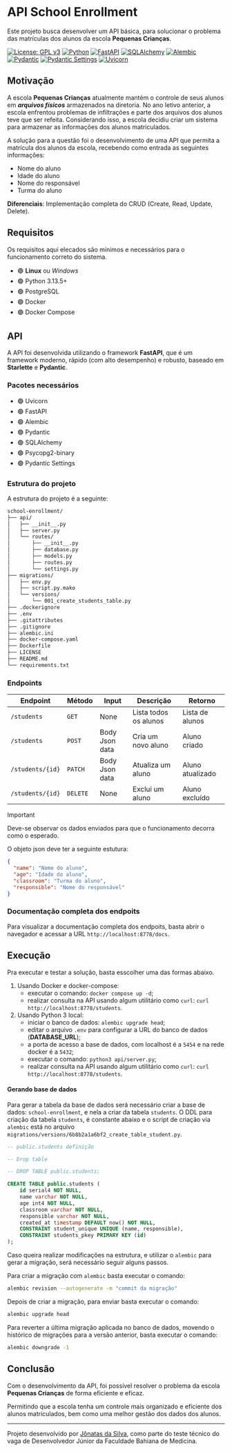 # API School Enrollment

Este projeto busca desenvolver um API básica, para solucionar o problema das matrículas dos alunos da escola **Pequenas Crianças**.

[![License: GPL v3](https://img.shields.io/badge/License-GPLv3-blue.svg)](https://www.gnu.org/licenses/gpl-3.0)
[![Python](https://img.shields.io/badge/Python-3.13.5-blue.svg)](https://www.python.org/downloads/release/python-3130/)
[![FastAPI](https://img.shields.io/badge/FastAPI-0.115.14-blue.svg)](https://fastapi.tiangolo.com/)
[![SQLAlchemy](https://img.shields.io/badge/SQLAlchemy-2.0.41-blue.svg)](https://www.sqlalchemy.org/)
[![Alembic](https://img.shields.io/badge/Alembic-1.16.2-blue.svg)](https://alembic.sqlalchemy.org/)
[![Pydantic](https://img.shields.io/badge/Pydantic-2.11.7-blue.svg)](https://pydantic-docs.helpmanual.io/)
[![Pydantic Settings](https://img.shields.io/badge/Pydantic%20Settings-2.10.1-blue.svg)](https://pydantic-settings.helpmanual.io/)
[![Uvicorn](https://img.shields.io/badge/Uvicorn-0.35.0-blue.svg)](https://www.uvicorn.org/)

## Motivação

A escola **Pequenas Crianças** atualmente mantém o controle de seus alunos em **_arquivos físicos_** armazenados na diretoria. No ano letivo anterior, a escola enfrentou problemas de infiltrações e parte dos arquivos dos alunos teve que ser refeita. Considerando isso, a escola decidiu criar um sistema para armazenar as informações dos alunos matriculados.

A solução para a questão foi o desenvolvimento de uma API que permita a matrícula dos alunos da escola, recebendo como entrada as seguintes informações:

- Nome do aluno
- Idade do aluno
- Nome do responsável
- Turma do aluno

**Diferenciais**: Implementação completa do CRUD (Create, Read, Update, Delete).

## Requisitos

Os requisitos aqui elecados são mínimos e necessários para o funcionamento correto do sistema.

- 🟣 **Linux** ou _Windows_
- 🟣 Python 3.13.5+
- 🟣 PostgreSQL
- 🟣 Docker
- 🟣 Docker Compose

## API

A API foi desenvolvida utilizando o framework **FastAPI**, que é um framework moderno, rápido (com alto desempenho) e robusto, baseado em **Starlette** e **Pydantic**.

### Pacotes necessários

- 🟢 Uvicorn
- 🟢 FastAPI
- 🟢 Alembic
- 🟢 Pydantic
- 🟢 SQLAlchemy
- 🟢 Psycopg2-binary
- 🟢 Pydantic Settings

### Estrutura do projeto

A estrutura do projeto é a seguinte:

```bash
school-enrollment/
├── api/
│   ├── __init__.py
│   ├── server.py
│   └── routes/
│       ├── __init__.py
│       ├── database.py
│       ├── models.py
│       ├── routes.py
│       └── settings.py
├── migrations/
│   ├── env.py
│   ├── script.py.mako
│   └── versions/
│       └── 001_create_students_table.py
├── .dockerignore
├── .env
├── .gitattributes
├── .gitignore
├── alembic.ini
├── docker-compose.yaml
├── Dockerfile
├── LICENSE
├── README.md
└── requirements.txt

```

### Endpoints

| Endpoint         | Método   | Input          | Descrição             | Retorno          |
| ---------------- | -------- | -------------- | --------------------- | ---------------- |
| `/students`      | `GET`    | None           | Lista todos os alunos | Lista de alunos  |
| `/students`      | `POST`   | Body Json data | Cria um novo aluno    | Aluno criado     |
| `/students/{id}` | `PATCH`  | Body Json data | Atualiza um aluno     | Aluno atualizado |
| `/students/{id}` | `DELETE` | None           | Exclui um aluno       | Aluno excluído   |

> [!IMPORTANT]
> Deve-se observar os dados enviados para que o funcionamento decorra como o esperado.
>
> O objeto json deve ter a seguinte estutura:
>
> ```json
> {
>   "name": "Nome do aluno",
>   "age": "Idade do aluno",
>   "classroom": "Turma do aluno",
>   "responsible": "Nome do responsável"
> }
> ```

### Documentação completa dos endpoits

Para visualizar a documentação completa dos endpoits, basta abrir o navegador e acessar a URL `http://localhost:8778/docs`.

## Execução

Pra executar e testar a solução, basta esscolher uma das formas abaixo.

1. Usando Docker e docker-compose:
   - executar o comando: `docker compose up -d`;
   - realizar consulta na API usando algum utilitário como `curl`: `curl http://localhost:8778/students`.
2. Usando Python 3 local:
   - iniciar o banco de dados: `alembic upgrade head`;
   - editar o arquivo `.env` para configurar a URL do banco de dados (**DATABASE_URL**);
   - a porta de acesso a base de dados, com localhost é a `5454` e na rede docker é a `5432`;
   - executar o comando: `python3 api/server.py`;
   - realizar consulta na API usando algum utilitário como `curl`: `curl http://localhost:8778/students`.

#### Gerando base de dados

Para gerar a tabela da base de dados será necessário criar a base de dados: `school-enrollment`, e nela a criar da tabela `students`. O DDL para criação da tabela `students`, é constante abaixo e o script de criação via `alembic` está no arquivo `migrations/versions/6b8b2a1a6bf2_create_table_student.py`.

```sql
-- public.students definição

-- Drop table

-- DROP TABLE public.students;

CREATE TABLE public.students (
	id serial4 NOT NULL,
	name varchar NOT NULL,
	age int4 NOT NULL,
	classroom varchar NOT NULL,
	responsible varchar NOT NULL,
	created_at timestamp DEFAULT now() NOT NULL,
	CONSTRAINT student_unique UNIQUE (name, responsible),
	CONSTRAINT students_pkey PRIMARY KEY (id)
);
```

Caso queira realizar modificações na estrutura, e utilizar o `alembic` para gerar a migração, será necessário seguir alguns passos.

Para criar a migração com `alembic` basta executar o comando:

```bash
alembic revision --autogenerate -m "commit da migração"
```

Depois de criar a migração, para enviar basta executar o comando:

```bash
alembic upgrade head
```

Para reverter a última migração aplicada no banco de dados, movendo o histórico de migrações para a versão anterior, basta executar o comando:

```bash
alembic downgrade -1
```

## Conclusão

Com o desenvolvimento da API, foi possível resolver o problema da escola **Pequenas Crianças** de forma eficiente e eficaz.

Permitindo que a escola tenha um controle mais organizado e eficiente dos alunos matriculados, bem como uma melhor gestão dos dados dos alunos.

---

Projeto desenvolvido por [Jônatas da Silva](https://github.com/jonatasdasilva), como parte do teste técnico do vaga de Desenvolvedor Júnior da Faculdade Bahiana de Medicina.
